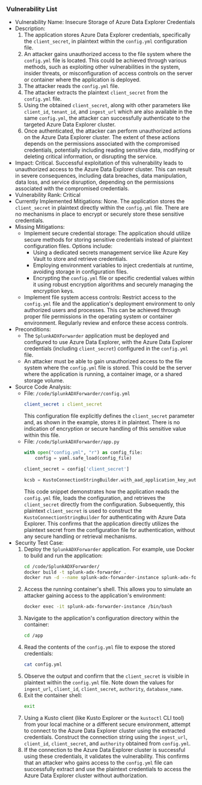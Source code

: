 ### Vulnerability List

- Vulnerability Name: Insecure Storage of Azure Data Explorer Credentials
- Description:
    1. The application stores Azure Data Explorer credentials, specifically the `client_secret`, in plaintext within the `config.yml` configuration file.
    2. An attacker gains unauthorized access to the file system where the `config.yml` file is located. This could be achieved through various methods, such as exploiting other vulnerabilities in the system, insider threats, or misconfiguration of access controls on the server or container where the application is deployed.
    3. The attacker reads the `config.yml` file.
    4. The attacker extracts the plaintext `client_secret` from the `config.yml` file.
    5. Using the obtained `client_secret`, along with other parameters like `client_id`, `tenant_id`, and `ingest_url` which are also available in the same `config.yml`, the attacker can successfully authenticate to the targeted Azure Data Explorer cluster.
    6. Once authenticated, the attacker can perform unauthorized actions on the Azure Data Explorer cluster. The extent of these actions depends on the permissions associated with the compromised credentials, potentially including reading sensitive data, modifying or deleting critical information, or disrupting the service.
- Impact: Critical. Successful exploitation of this vulnerability leads to unauthorized access to the Azure Data Explorer cluster. This can result in severe consequences, including data breaches, data manipulation, data loss, and service disruption, depending on the permissions associated with the compromised credentials.
- Vulnerability Rank: Critical
- Currently Implemented Mitigations: None. The application stores the `client_secret` in plaintext directly within the `config.yml` file. There are no mechanisms in place to encrypt or securely store these sensitive credentials.
- Missing Mitigations:
    - Implement secure credential storage: The application should utilize secure methods for storing sensitive credentials instead of plaintext configuration files. Options include:
        - Using a dedicated secrets management service like Azure Key Vault to store and retrieve credentials.
        - Employing environment variables to inject credentials at runtime, avoiding storage in configuration files.
        - Encrypting the `config.yml` file or specific credential values within it using robust encryption algorithms and securely managing the encryption keys.
    - Implement file system access controls: Restrict access to the `config.yml` file and the application's deployment environment to only authorized users and processes. This can be achieved through proper file permissions in the operating system or container environment. Regularly review and enforce these access controls.
- Preconditions:
    - The `SplunkADXForwarder` application must be deployed and configured to use Azure Data Explorer, with the Azure Data Explorer credentials (including `client_secret`) configured in the `config.yml` file.
    - An attacker must be able to gain unauthorized access to the file system where the `config.yml` file is stored. This could be the server where the application is running, a container image, or a shared storage volume.
- Source Code Analysis:
    - File: `/code/SplunkADXForwarder/config.yml`
        ```yaml
        client_secret : client_secret
        ```
        This configuration file explicitly defines the `client_secret` parameter and, as shown in the example, stores it in plaintext.  There is no indication of encryption or secure handling of this sensitive value within this file.
    - File: `/code/SplunkADXForwarder/app.py`
        ```python
        with open("config.yml", "r") as config_file:
            config = yaml.safe_load(config_file)

        client_secret = config['client_secret']

        kcsb = KustoConnectionStringBuilder.with_aad_application_key_authentication(cluster, client_id, client_secret, authority)
        ```
        This code snippet demonstrates how the application reads the `config.yml` file, loads the configuration, and retrieves the `client_secret` directly from the configuration. Subsequently, this plaintext `client_secret` is used to construct the `KustoConnectionStringBuilder` for authenticating with Azure Data Explorer. This confirms that the application directly utilizes the plaintext secret from the configuration file for authentication, without any secure handling or retrieval mechanisms.
- Security Test Case:
    1. Deploy the `SplunkADXForwarder` application. For example, use Docker to build and run the application:
        ```bash
        cd /code/SplunkADXForwarder/
        docker build -t splunk-adx-forwarder .
        docker run -d --name splunk-adx-forwarder-instance splunk-adx-forwarder
        ```
    2. Access the running container's shell. This allows you to simulate an attacker gaining access to the application's environment:
        ```bash
        docker exec -it splunk-adx-forwarder-instance /bin/bash
        ```
    3. Navigate to the application's configuration directory within the container:
        ```bash
        cd /app
        ```
    4. Read the contents of the `config.yml` file to expose the stored credentials:
        ```bash
        cat config.yml
        ```
    5. Observe the output and confirm that the `client_secret` is visible in plaintext within the `config.yml` file. Note down the values for `ingest_url`, `client_id`, `client_secret`, `authority`, `database_name`.
    6. Exit the container shell:
        ```bash
        exit
        ```
    7. Using a Kusto client (like Kusto Explorer or the `kustoctl` CLI tool) from your local machine or a different secure environment, attempt to connect to the Azure Data Explorer cluster using the extracted credentials. Construct the connection string using the `ingest_url`, `client_id`, `client_secret`, and `authority` obtained from `config.yml`.
    8. If the connection to the Azure Data Explorer cluster is successful using these credentials, it validates the vulnerability. This confirms that an attacker who gains access to the `config.yml` file can successfully extract and use the plaintext credentials to access the Azure Data Explorer cluster without authorization.